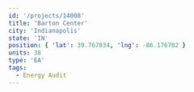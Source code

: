 ```yaml
---
id: '/projects/14008'
title: 'Barton Center'
city: 'Indianapolis'
state: 'IN'
position: { 'lat': 39.767034, 'lng': -86.176702 }
units: 38
type: 'EA'
tags:
  - Energy Audit
---
```

